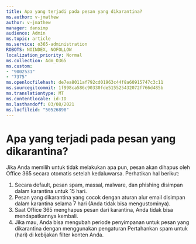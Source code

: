 ```yaml
---
title: Apa yang terjadi pada pesan yang dikarantina?
ms.author: v-jmathew
author: v-jmathew
manager: dansimp
audience: Admin
ms.topic: article
ms.service: o365-administration
ROBOTS: NOINDEX, NOFOLLOW
localization_priority: Normal
ms.collection: Adm_O365
ms.custom:
- "9002531"
- "7375"
ms.openlocfilehash: de7ea8011af792cd01963c44f8a60915747c3c11
ms.sourcegitcommit: 1f998ca586c90330fde515525432072f766d485b
ms.translationtype: MT
ms.contentlocale: id-ID
ms.lasthandoff: 03/08/2021
ms.locfileid: "50526898"
---
```

# <a name="what-happens-to-quarantined-messages"></a>Apa yang terjadi pada pesan yang dikarantina?

Jika Anda memilih untuk tidak melakukan apa pun, pesan akan dihapus oleh Office 365 secara otomatis setelah kedaluwarsa. Perhatikan hal berikut:

1. Secara default, pesan spam, massal, malware, dan phishing disimpan dalam karantina untuk 15 hari.
2. Pesan yang dikarantina yang cocok dengan aturan alur email disimpan dalam karantina selama 7 hari (Anda tidak bisa mengustominya).
3. Saat Office 365 menghapus pesan dari karantina, Anda tidak bisa mendapatkannya kembali.
4. Jika mau, Anda bisa mengubah periode penyimpanan untuk pesan yang dikarantina dengan menggunakan pengaturan Pertahankan spam untuk (hari) di kebijakan filter konten Anda.
